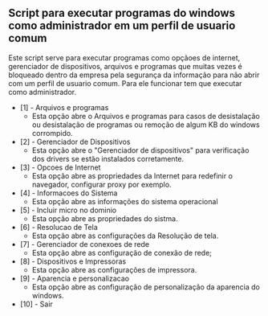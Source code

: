 ## Script para executar programas do windows como administrador em um perfil de usuario comum

Este script serve para executar programas como opçãoes de internet, gerenciador de dispositivos, arquivos 
e programas que muitas vezes é bloqueado dentro da empresa pela segurança da informação para não abrir com um perfil 
de usuario comum. Para ele funcionar tem que executar como administrador.

* [1] - Arquivos e programas
  * Esta opção abre o Arquivos e programas para casos de desistalação ou desistalação de programas ou remoção de algum KB do windows corrompido.
* [2] - Gerenciador de Dispositivos
  * Esta opção abre o "Gerenciador de dispositivos" para verificação dos drivers se estão instalados corretamente.
* [3] - Opcoes de Internet
  * Esta opção abre as propriedades da Internet para redefinir o navegador, configurar proxy por exemplo.
* [4] - Informacoes do Sistema
  * Esta opção abre as informações do sistema operacional
* [5] - Incluir micro no dominio
  * Esta opção abre as propriedades do sistma.
* [6] - Resolucao de Tela
  * Esta opção abre as configurações da Resolução de tela.
* [7] - Gerenciador de conexoes de rede
  * Esta opção abre as configuração de conexão de rede;
* [8] - Dispositivos e Impressoras
  * Esta opção abre as configurações de impressora.
* [9] - Aparencia e personalizacao
  * Esta opção abre as configuração de personalização da aparencia do windows.
* [10] - Sair              

